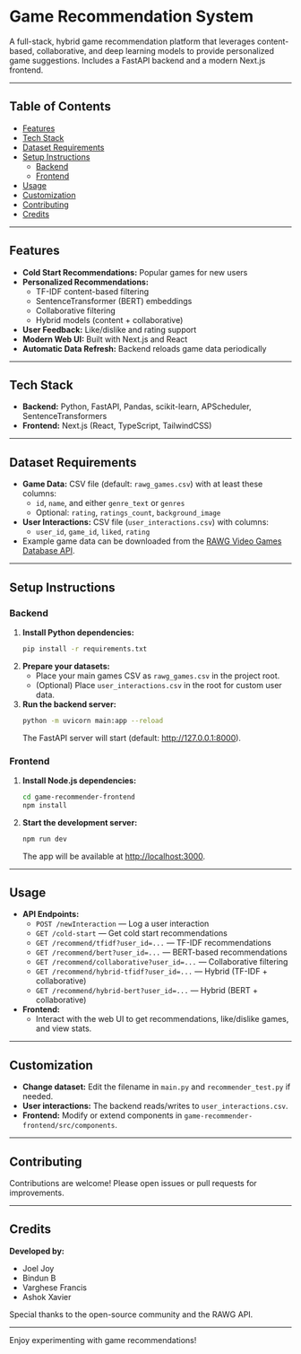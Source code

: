 # Game Recommendation System

A full-stack, hybrid game recommendation platform that leverages content-based, collaborative, and deep learning models to provide personalized game suggestions. Includes a FastAPI backend and a modern Next.js frontend.

---

## Table of Contents
- [Features](#features)
- [Tech Stack](#tech-stack)
- [Dataset Requirements](#dataset-requirements)
- [Setup Instructions](#setup-instructions)
  - [Backend](#backend)
  - [Frontend](#frontend)
- [Usage](#usage)
- [Customization](#customization)
- [Contributing](#contributing)
- [Credits](#credits)

---

## Features
- **Cold Start Recommendations:** Popular games for new users
- **Personalized Recommendations:**
  - TF-IDF content-based filtering
  - SentenceTransformer (BERT) embeddings
  - Collaborative filtering
  - Hybrid models (content + collaborative)
- **User Feedback:** Like/dislike and rating support
- **Modern Web UI:** Built with Next.js and React
- **Automatic Data Refresh:** Backend reloads game data periodically

---

## Tech Stack
- **Backend:** Python, FastAPI, Pandas, scikit-learn, APScheduler, SentenceTransformers
- **Frontend:** Next.js (React, TypeScript, TailwindCSS)

---

## Dataset Requirements
- **Game Data:** CSV file (default: `rawg_games.csv`) with at least these columns:
  - `id`, `name`, and either `genre_text` or `genres`
  - Optional: `rating`, `ratings_count`, `background_image`
- **User Interactions:** CSV file (`user_interactions.csv`) with columns:
  - `user_id`, `game_id`, `liked`, `rating`
- Example game data can be downloaded from the [RAWG Video Games Database API](https://rawg.io/apidocs).

---

## Setup Instructions

### Backend
1. **Install Python dependencies:**
   ```sh
   pip install -r requirements.txt
   ```
2. **Prepare your datasets:**
   - Place your main games CSV as `rawg_games.csv` in the project root.
   - (Optional) Place `user_interactions.csv` in the root for custom user data.
3. **Run the backend server:**
   ```sh
   python -m uvicorn main:app --reload
   ```
   The FastAPI server will start (default: http://127.0.0.1:8000).

### Frontend
1. **Install Node.js dependencies:**
   ```sh
   cd game-recommender-frontend
   npm install
   ```
2. **Start the development server:**
   ```sh
   npm run dev
   ```
   The app will be available at [http://localhost:3000](http://localhost:3000).

---

## Usage
- **API Endpoints:**
  - `POST /newInteraction` — Log a user interaction
  - `GET /cold-start` — Get cold start recommendations
  - `GET /recommend/tfidf?user_id=...` — TF-IDF recommendations
  - `GET /recommend/bert?user_id=...` — BERT-based recommendations
  - `GET /recommend/collaborative?user_id=...` — Collaborative filtering
  - `GET /recommend/hybrid-tfidf?user_id=...` — Hybrid (TF-IDF + collaborative)
  - `GET /recommend/hybrid-bert?user_id=...` — Hybrid (BERT + collaborative)
- **Frontend:**
  - Interact with the web UI to get recommendations, like/dislike games, and view stats.

---

## Customization
- **Change dataset:** Edit the filename in `main.py` and `recommender_test.py` if needed.
- **User interactions:** The backend reads/writes to `user_interactions.csv`.
- **Frontend:** Modify or extend components in `game-recommender-frontend/src/components`.

---

## Contributing
Contributions are welcome! Please open issues or pull requests for improvements.

---

## Credits
**Developed by:**
- Joel Joy
- Bindun B
- Varghese Francis
- Ashok Xavier

Special thanks to the open-source community and the RAWG API.

---

Enjoy experimenting with game recommendations! 